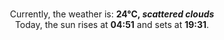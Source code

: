 <p  align="center"><br/>Currently, the weather is: <b> 24°C, <i>scattered clouds</i></b></br>Today, the sun rises at <b>04:51</b> and sets at <b>19:31</b>.</p>